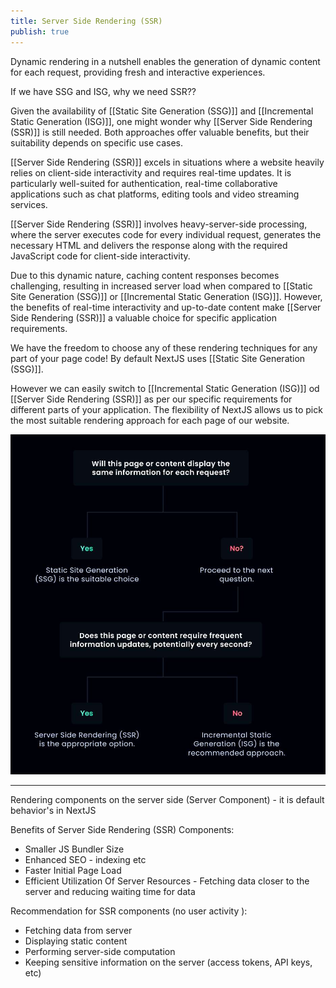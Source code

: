 ```yaml
---
title: Server Side Rendering (SSR)
publish: true
---
```


Dynamic rendering in a nutshell enables the generation of dynamic content for each request, providing fresh and interactive experiences.

If we have SSG and ISG, why we need SSR??

Given the availability of [[Static Site Generation  (SSG)]] and [[Incremental Static Generation (ISG)]], one might wonder why [[Server Side Rendering (SSR)]] is still needed. Both approaches offer valuable benefits, but their suitability depends on specific use cases.

[[Server Side Rendering (SSR)]] excels in situations where a website heavily relies on client-side interactivity and requires real-time updates. It is particularly well-suited for authentication, real-time collaborative applications such as chat platforms, editing tools and video streaming services.

[[Server Side Rendering (SSR)]] involves heavy-server-side processing, where the server executes code for every individual request, generates the necessary HTML and delivers the response along with the required JavaScript code for client-side interactivity.

Due to this dynamic nature, caching content responses becomes challenging, resulting in increased server load when compared to [[Static Site Generation  (SSG)]] or [[Incremental Static Generation (ISG)]]. However, the benefits of real-time interactivity and up-to-date content make [[Server Side Rendering (SSR)]] a valuable choice for specific application requirements.

We have the freedom to choose any of these rendering techniques for any part of your page code! By default NextJS uses [[Static Site Generation  (SSG)]].

However we can easily switch to [[Incremental Static Generation (ISG)]] od [[Server Side Rendering (SSR)]] as per our specific requirements for different parts of your application. The flexibility of NextJS allows us to pick the most suitable rendering approach for each page of our website.

![Server Side Rendering (SSR)-1701519541235.jpeg](Server%20Side%20Rendering%20%28SSR%29-1701519541235.jpeg)

---

Rendering components on the server side (Server Component) - it is default behavior's in NextJS

Benefits of Server Side Rendering (SSR) Components:

- Smaller JS Bundler Size
- Enhanced SEO - indexing etc
- Faster Initial Page Load
- Efficient Utilization Of Server Resources - Fetching data closer to the server and reducing waiting time for data

Recommendation for SSR components (no user activity ):

- Fetching data from server
- Displaying static content
- Performing server-side computation
- Keeping sensitive information on the server (access tokens, API keys, etc)
